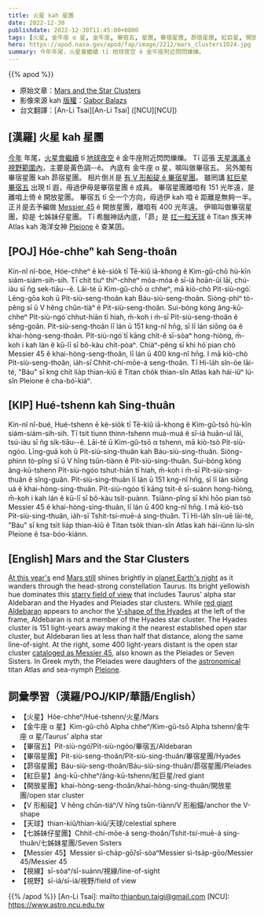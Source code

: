 ```yaml
---
title: 火星 kah 星團
date: 2022-12-30
publishdate: 2022-12-30T11:45:00+0800
tags: [火星, 金牛座 α 星, 金牛座, 畢宿五, 星團, 畢宿星團, 昴宿星團, 紅巨星, 開放星團, V 形船碇, 天球, 七姊妹仔星團, Messier 45, 視線, 視野]
hero: https://apod.nasa.gov/apod/fap/image/2212/mars_clusters1024.jpg
summary: 今年年尾，火星會繼續 tī 地球夜空 ê 金牛座附近閃閃爍爍。
---
```


{{% apod %}}

- 原始文章：[Mars and the Star Clusters](https://apod.nasa.gov/apod/ap221230.html)
- 影像來源 kah [版權][copyright]：[Gabor Balazs](https://www.asztrofoto.hu/adatlap/BGabor)
- 台文翻譯：[An-Li Tsai][An-Li Tsai] ([NCU][NCU])

## [漢羅] 火星 kah 星團
[今年][At this year's] 年尾，[火星會繼續][Mars still t] tī [地球夜空][planet Earth's night] ê 金牛座附近閃閃爍爍。
Tī 這張 [天星滿滿 ê 視野範圍內][starry field of view]，主要是黃色調--ê。
內底有 金牛座 α 星，嘛叫做畢宿五。
另外閣有畢宿星團 kah 昴宿星團。
相片倒爿是 [有 V 形船碇 ê 畢宿星團][V-shape of the Hyades]。
雖罔講 [紅巨星 畢宿五][red giant Aldebaran] 出現 tī 遐，毋過伊毋是畢宿星團 ê 成員。
畢宿星團離咱有 151 光年遠，是離咱上倚 ê 開放星團。
畢宿五 tī 仝一个方向，毋過伊 kah 咱 ê 距離是無夠一半。
正爿是去予編做 [Messier 45][cataloged as Messier 45] ê 開放星團，離咱有 400 光年遠。
伊嘛叫做畢宿星團，抑是 七姊妹仔星團。
Tī 希臘神話內底，「昴」是 [扛一粒天球][astronomical] ê Titan 族天神 Atlas kah 海洋女神 [Pleione][Pleione] ê 查某囝。


## [POJ] Hóe-chheⁿ kah Seng-thoân
Kin-nî nî-bóe, Hóe-chheⁿ ē kè-sio̍k tī Tē-kiû iā-khong ê Kim-gû-chō hù-kīn siám-siám-sih-sih.
Tī chit tiuⁿ thiⁿ-chheⁿ móa-móa ê sī-iá hoān-ûi lāi, chú-iàu sī n̂g sek-tiāu--ê.
Lāi-té ū Kim-gû-chō α chheⁿ, mā kiò-chò Pi̍t-siù-ngó͘.
Lēng-gōa koh ū Pi̍t-siù-seng-thoân kah Báu-siù-seng-thoân.
Siòng-phìⁿ tò-pêng sī ū V hêng chûn-tiàⁿ ê Pi̍t-siù-seng-thoân.
Sui-bóng kóng âng-kū-chheⁿ Pi̍t-siù-ngó͘ chhut-hiān tī hiah, m̄-koh i m̄-sī Pi̍t-siù-seng-thoân ê sêng-goân.
Pi̍t-siù-seng-thoân lī lán ū 151 kng-nî hn̄g, sī lī lán siōng óa ê khai-hòng-seng-thoân.
Pi̍t-siù-ngó͘ tī kāng chi̍t-ê sī-sòaⁿ hong-hiòng, m̄-koh i kah lán ê kū-lī sī bô-kàu chi̍t-pòaⁿ.
Chiàⁿ-pêng sī khì hō͘ pian chò Messier 45 ê khai-hòng-seng-thoân, lī lán ū 400 kng-nî hn̄g.
I mā kiò-chò Pi̍t-siù-seng-thoân, ia̍h-sī Chhit-chí-mōe-á seng-thoân.
Tī Hi-la̍h sîn-ōe lāi-té, "Báu" sī kng chi̍t lia̍p thian-kiû ê Titan cho̍k thian-sîn Atlas kah hái-iûⁿ lú-sîn Pleione ê cha-bó͘-kiáⁿ.

## [KIP] Hué-tshenn kah Sing-thuân
Kin-nî nî-bué, Hué-tshenn ē kè-sio̍k tī Tē-kiû iā-khong ê Kim-gû-tsō hù-kīn siám-siám-sih-sih.
Tī tsit tiunn thinn-tshenn muá-muá ê sī-iá huān-uî lāi, tsú-iàu sī n̂g sik-tiāu--ê.
Lāi-té ū Kim-gû-tsō α tshenn, mā kiò-tsò Pi̍t-siù-ngóo.
Līng-guā koh ū Pi̍t-siù-sing-thuân kah Báu-siù-sing-thuân.
Siòng-phìnn tò-pîng sī ū V hîng tsûn-tiànn ê Pi̍t-siù-sing-thuân.
Sui-bóng kóng âng-kū-tshenn Pi̍t-siù-ngóo tshut-hiān tī hiah, m̄-koh i m̄-sī Pi̍t-siù-sing-thuân ê sîng-guân.
Pi̍t-siù-sing-thuân lī lán ū 151 kng-nî hn̄g, sī lī lán siōng uá ê khai-hòng-sing-thuân.
Pi̍t-siù-ngóo tī kāng tsi̍t-ê sī-suànn hong-hiòng, m̄-koh i kah lán ê kū-lī sī bô-kàu tsi̍t-puànn.
Tsiànn-pîng sī khì hōo pian tsò Messier 45 ê khai-hòng-sing-thuân, lī lán ū 400 kng-nî hn̄g.
I mā kiò-tsò Pi̍t-siù-sing-thuân, ia̍h-sī Tshit-tsí-muē-á sing-thuân.
Tī Hi-la̍h sîn-uē lāi-té, "Báu" sī kng tsi̍t lia̍p thian-kiû ê Titan tso̍k thian-sîn Atlas kah hái-iûnn lú-sîn Pleione ê tsa-bóo-kiánn.

## [English] Mars and the Star Clusters

[At this year's][At this year's] end [Mars still][Mars still e] shines brightly in [planet Earth's night][planet Earth's night] as it wanders through the head-strong constellation Taurus.
Its bright yellowish hue dominates this [starry field of view][starry field of view] that includes Taurus' alpha star Aldebaran and the Hyades and Pleiades star clusters.
While [red giant Aldebaran][red giant Aldebaran] appears to anchor the [V-shape of the Hyades][V-shape of the Hyades] at the left of the frame, Aldebaran is not a member of the Hyades star cluster.
The Hyades cluster is 151 light-years away making it the nearest established open star cluster, but Aldebaran lies at less than half that distance, along the same line-of-sight.
At the right, some 400 light-years distant is the open star cluster [cataloged as Messier 45][cataloged as Messier 45], also known as the Pleiades or Seven Sisters.
In Greek myth, the Pleiades were daughters of the [astronomical][astronomical] titan Atlas and sea-nymph [Pleione][Pleione].


## 詞彙學習（漢羅/POJ/KIP/華語/English）
- 【火星】Hóe-chheⁿ/Hué-tshenn/火星/Mars
- 【金牛座 α 星】Kim-gû-chō Alpha chheⁿ/Kim-gû-tsō Alpha tshenn/金牛座 α 星/Taurus' alpha star
- 【畢宿五】Pi̍t-siù-ngó͘/Pi̍t-siù-ngóo/畢宿五/Aldebaran
- 【畢宿星團】Pi̍t-siù-seng-thoân/Pi̍t-siù-sing-thuân/畢宿星團/Hyades
- 【昴宿星團】Báu-siù-seng-thoân/Báu-siù-sing-thuân/昴宿星團/Pleiades
- 【紅巨星】âng-kū-chheⁿ/âng-kū-tshenn/紅巨星/red giant
- 【開放星團】khai-hòng-seng-thoân/khai-hòng-sing-thuân/開放星團/open star cluster
- 【V 形船碇】V hêng chûn-tiàⁿ/V hîng tsûn-tiànn/V 形船錨/anchor the V-shape
- 【天球】thian-kiû/thian-kiû/天球/celestial sphere
- 【七姊妹仔星團】Chhit-chí-mōe-á seng-thoân/Tshit-tsí-muē-á sing-thuân/七姊妹星團/Seven Sisters
- 【Messier 45】Messier sì-cha̍p-gō͘/sī-sòaⁿMessier sì-tsa̍p-gōo/Messier 45/Messier 45
- 【視線】sī-sòaⁿ/sī-suànn/視線/line-of-sight
- 【視野】sī-iá/sī-iá/視野/field of view


{{% /apod %}}
[An-Li Tsai]: mailto:thianbun.taigi@gmail.com
[NCU]: https://www.astro.ncu.edu.tw

[copyright]: https://apod.nasa.gov/apod/fap/lib/about_apod.html#srapply
[License]: https://creativecommons.org/licenses/by/2.0/

[At this year's]:https://earthsky.org/astronomy-essentials/visible-planets-tonight-mars-jupiter-venus-saturn-mercury/
[Mars still e]:https://apod.nasa.gov/apod/ap221215.html
[Mars still t]:https://apod.nasa.gov/apod/ap221215.html
[planet Earth's night]:https://solarsystem.nasa.gov/skywatching/home/
[starry field of view]:https://www.asztrofoto.hu/galeria_image/1672090034
[red giant Aldebaran]:http://stars.astro.illinois.edu/sow/aldebaran.html
[V-shape of the Hyades]:https://apod.nasa.gov/apod/ap121224.html
[cataloged as Messier 45]:https://apod.nasa.gov/apod/ap191107.html
[astronomical]:https://apod.nasa.gov/apod/ap061202.html
[Pleione]:http://www.naic.edu/~gibson/pleiades/

